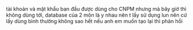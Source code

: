 tài khoản và mật khẩu ban đầu được dùng cho CNPM nhưng mà bây giờ thì không dùng tới, database của 2 môn là y nhau nên t lấy sử dụng lun nên cứ lấy dùng bình thường không sao hết
nếu anh em muốn tạo lại thì phản hồi
